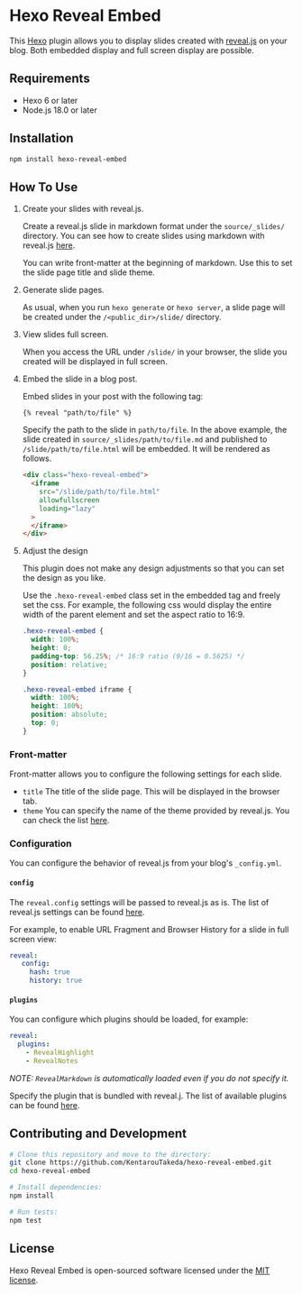 # Hexo Reveal Embed

This [Hexo](https://hexo.io/) plugin allows you to display slides created with [reveal.js](https://revealjs.com/) on your blog. Both embedded display and full screen display are possible.

## Requirements

- Hexo 6 or later
- Node.js 18.0 or later

## Installation

```bash
npm install hexo-reveal-embed
```

## How To Use

1. Create your slides with reveal.js.

   Create a reveal.js slide in markdown format under the `source/_slides/` directory. You can see how to create slides using markdown with reveal.js [here](https://revealjs.com/markdown/).

   You can write front-matter at the beginning of markdown. Use this to set the slide page title and slide theme.

2. Generate slide pages.

   As usual, when you run `hexo generate` or `hexo server`, a slide page will be created under the `/<public_dir>/slide/` directory.

3. View slides full screen.

   When you access the URL under `/slide/` in your browser, the slide you created will be displayed in full screen.

4. Embed the slide in a blog post.

   Embed slides in your post with the following tag:

   ```nunjucks
   {% reveal "path/to/file" %}
   ```

   Specify the path to the slide in `path/to/file`. In the above example, the slide created in `source/_slides/path/to/file.md` and published to `/slide/path/to/file.html` will be embedded. It will be rendered as follows.

   ```html
   <div class="hexo-reveal-embed">
     <iframe
       src="/slide/path/to/file.html"
       allowfullscreen
       loading="lazy"
     >
     </iframe>
   </div>
   ```

5. Adjust the design

   This plugin does not make any design adjustments so that you can set the design as you like.

   Use the `.hexo-reveal-embed` class set in the embedded tag and freely set the css. For example, the following css would display the entire width of the parent element and set the aspect ratio to 16:9.

   ```css
   .hexo-reveal-embed {
     width: 100%;
     height: 0;
     padding-top: 56.25%; /* 16:9 ratio (9/16 = 0.5625) */
     position: relative;
   }
   
   .hexo-reveal-embed iframe {
     width: 100%;
     height: 100%;
     position: absolute;
     top: 0;
   }
   ```

### Front-matter

Front-matter allows you to configure the following settings for each slide.

* `title`
  The title of the slide page. This will be displayed in the browser tab.
* `theme` 
  You can specify the name of the theme provided by reveal.js. You can check the list [here](https://revealjs.com/themes/).

### Configuration

You can configure the behavior of reveal.js from your blog's `_config.yml`.

#### `config`

The `reveal.config` settings will be passed to reveal.js as is. The list of reveal.js settings can be found [here](https://revealjs.com/config/).

For example, to enable URL Fragment and Browser History for a slide in full screen view:

````yaml
reveal:
   config:
     hash: true
     history: true
````

#### `plugins`

You can configure which plugins should be loaded, for example:

```yaml
reveal:
  plugins:
    - RevealHighlight
    - RevealNotes
```

*NOTE: `RevealMarkdown` is automatically loaded even if you do not specify it.*

Specify the plugin that is bundled with reveal.j. The list of available plugins can be found [here](https://revealjs.com/plugins/#built-in-plugins).

## Contributing and Development

```bash
# Clone this repository and move to the directory:
git clone https://github.com/KentarouTakeda/hexo-reveal-embed.git
cd hexo-reveal-embed

# Install dependencies:
npm install

# Run tests:
npm test
```

## License

Hexo Reveal Embed is open-sourced software licensed under the [MIT license](https://opensource.org/licenses/MIT).
